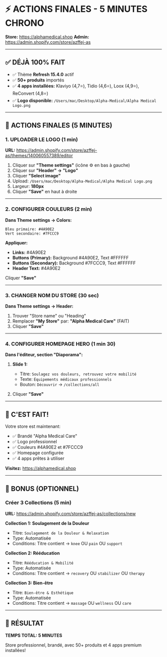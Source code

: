 # ⚡ ACTIONS FINALES - 5 MINUTES CHRONO

**Store:** https://alphamedical.shop
**Admin:** https://admin.shopify.com/store/azffej-as

---

## ✅ DÉJÀ 100% FAIT

- ✅ Thème **Refresh 15.4.0** actif
- ✅ **50+ produits** importés
- ✅ **4 apps installées:** Klaviyo (4,7⭐), Tidio (4,6⭐), Loox (4,9⭐), ReConvert (4,8⭐)
- ✅ **Logo disponible:** `/Users/mac/Desktop/Alpha-Medical/Alpha Medical Logo.png`

---

## 🎯 ACTIONS FINALES (5 MINUTES)

### 1. UPLOADER LE LOGO (1 min)

**URL:** https://admin.shopify.com/store/azffej-as/themes/140060557389/editor

1. Cliquer sur **"Theme settings"** (icône ⚙️ en bas à gauche)
2. Cliquer sur **"Header" → "Logo"**
3. Cliquer **"Select image"**
4. Upload: `/Users/mac/Desktop/Alpha-Medical/Alpha Medical Logo.png`
5. Largeur: **180px**
6. Cliquer **"Save"** en haut à droite

---

### 2. CONFIGURER COULEURS (2 min)

**Dans Theme settings → Colors:**

```
Bleu primaire: #4A90E2
Vert secondaire: #7FCCC9
```

**Appliquer:**
- **Links:** #4A90E2
- **Buttons (Primary):** Background #4A90E2, Text #FFFFFF
- **Buttons (Secondary):** Background #7FCCC9, Text #FFFFFF
- **Header Text:** #4A90E2

Cliquer **"Save"**

---

### 3. CHANGER NOM DU STORE (30 sec)

**Dans Theme settings → Header:**

1. Trouver "Store name" ou "Heading"
2. Remplacer **"My Store"** par: **"Alpha Medical Care"** (FAIT)
3. Cliquer **"Save"**

---

### 4. CONFIGURER HOMEPAGE HERO (1 min 30)

**Dans l'éditeur, section "Diaporama":**

1. **Slide 1:**
   - Titre: `Soulagez vos douleurs, retrouvez votre mobilité`
   - Texte: `Équipements médicaux professionnels`
   - Bouton: `Découvrir` → `/collections/all`

2. Cliquer **"Save"**

---

## 🎉 C'EST FAIT!

Votre store est maintenant:
- ✅ Brandé "Alpha Medical Care"
- ✅ Logo professionnel
- ✅ Couleurs #4A90E2 et #7FCCC9
- ✅ Homepage configurée
- ✅ 4 apps prêtes à utiliser

**Visitez:** https://alphamedical.shop

---

## 📱 BONUS (OPTIONNEL)

### Créer 3 Collections (5 min)

**URL:** https://admin.shopify.com/store/azffej-as/collections/new

**Collection 1: Soulagement de la Douleur**
- Titre: `Soulagement de la Douleur & Relaxation`
- Type: Automatisée
- Conditions: Titre contient → `knee` OU `pain` OU `support`

**Collection 2: Rééducation**
- Titre: `Rééducation & Mobilité`
- Type: Automatisée
- Conditions: Titre contient → `recovery` OU `stabilizer` OU `therapy`

**Collection 3: Bien-être**
- Titre: `Bien-être & Esthétique`
- Type: Automatisée
- Conditions: Titre contient → `massage` OU `wellness` OU `care`

---

## 🚀 RÉSULTAT

**TEMPS TOTAL: 5 MINUTES**

Store professionnel, brandé, avec 50+ produits et 4 apps premium installées!
